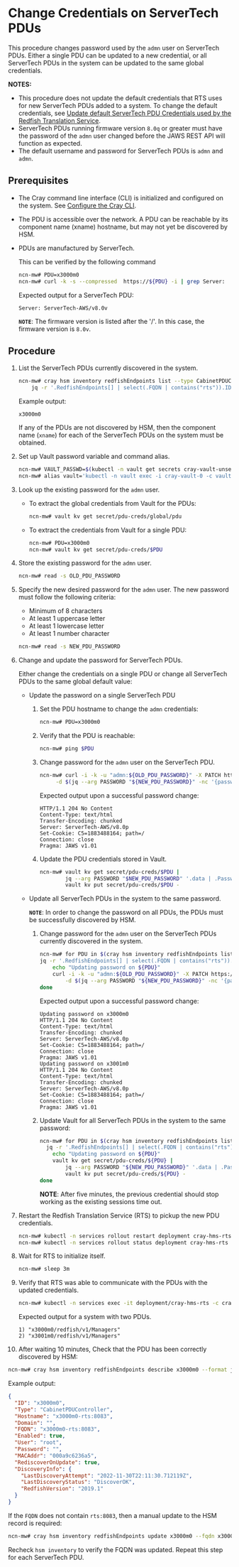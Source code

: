 # Change Credentials on ServerTech PDUs

This procedure changes password used by the `admn` user on ServerTech PDUs. Either a single PDU can be updated to a new credential, or
all ServerTech PDUs in the system can be updated to the same global credentials.

**NOTES:**

- This procedure does not update the default credentials that RTS uses for new ServerTech PDUs added to a system. To change the default credentials, see
  [Update default ServerTech PDU Credentials used by the Redfish Translation Service](Update_Default_ServerTech_PDU_Credentials_used_by_the_Redfish_Translation_Service.md).
- ServerTech PDUs running firmware version `8.0q` or greater must have the password of the `admn` user changed before the JAWS REST API will function as expected.
- The default username and password for ServerTech PDUs is `admn` and `admn`.

## Prerequisites

- The Cray command line interface (CLI) is initialized and configured on the system. See [Configure the Cray CLI](../configure_cray_cli.md).
- The PDU is accessible over the network. A PDU can be reachable by its component name (xname) hostname, but may not yet be discovered by HSM.
- PDUs are manufactured by ServerTech.

    This can be verified by the following command

    ```bash
    ncn-mw# PDU=x3000m0
    ncn-mw# curl -k -s --compressed  https://${PDU} -i | grep Server:
    ```

    Expected output for a ServerTech PDU:

    ```text
    Server: ServerTech-AWS/v8.0v
    ```

    **`NOTE`**: The firmware version is listed after the '/'. In this case, the firmware version is `8.0v`.

## Procedure

1. List the ServerTech PDUs currently discovered in the system.

    ```bash
    ncn-mw# cray hsm inventory redfishEndpoints list --type CabinetPDUController --format json |
        jq -r '.RedfishEndpoints[] | select(.FQDN | contains("rts")).ID'
    ```

    Example output:

    ```text
    x3000m0
    ```

    If any of the PDUs are not discovered by HSM, then the component name (`xname`) for each of the ServerTech PDUs on the system must be obtained.

1. Set up Vault password variable and command alias.

    ```bash
    ncn-mw# VAULT_PASSWD=$(kubectl -n vault get secrets cray-vault-unseal-keys -o json | jq -r '.data["vault-root"]' |  base64 -d)
    ncn-mw# alias vault='kubectl -n vault exec -i cray-vault-0 -c vault -- env VAULT_TOKEN=$VAULT_PASSWD VAULT_ADDR=http://127.0.0.1:8200 VAULT_FORMAT=json vault'
    ```

1. Look up the existing password for the `admn` user.

    - To extract the global credentials from Vault for the PDUs:

        ```bash
        ncn-mw# vault kv get secret/pdu-creds/global/pdu
        ```

    - To extract the credentials from Vault for a single PDU:

        ```bash
        ncn-mw# PDU=x3000m0
        ncn-mw# vault kv get secret/pdu-creds/$PDU
        ```

1. Store the existing password for the `admn` user.

    ```bash
    ncn-mw# read -s OLD_PDU_PASSWORD
    ```

1. Specify the new desired password for the `admn` user. The new password must follow the following criteria:

    - Minimum of 8 characters
    - At least 1 uppercase letter
    - At least 1 lowercase letter
    - At least 1 number character

    ```bash
    ncn-mw# read -s NEW_PDU_PASSWORD
    ```

1. Change and update the password for ServerTech PDUs.

    Either change the credentials on a single PDU or change all ServerTech PDUs to the same global default value:

    - Update the password on a single ServerTech PDU

        1. Set the PDU hostname to change the `admn` credentials:

            ```bash
            ncn-mw# PDU=x3000m0
            ```

        1. Verify that the PDU is reachable:

            ```bash
            ncn-mw# ping $PDU
            ```

        1. Change password for the `admn` user on the ServerTech PDU.

            ```bash
            ncn-mw# curl -i -k -u "admn:${OLD_PDU_PASSWORD}" -X PATCH https://${PDU}/jaws/config/users/local/admn \
                 -d $(jq --arg PASSWORD "${NEW_PDU_PASSWORD}" -nc '{password: $PASSWORD}')
            ```

            Expected output upon a successful password change:

            ```text
            HTTP/1.1 204 No Content
            Content-Type: text/html
            Transfer-Encoding: chunked
            Server: ServerTech-AWS/v8.0p
            Set-Cookie: C5=1883488164; path=/
            Connection: close
            Pragma: JAWS v1.01
            ```

        1. Update the PDU credentials stored in Vault.

            ```bash
            ncn-mw# vault kv get secret/pdu-creds/$PDU |
                    jq --arg PASSWORD "$NEW_PDU_PASSWORD" '.data | .Password=$PASSWORD' |
                    vault kv put secret/pdu-creds/$PDU -
            ```

    - Update all ServerTech PDUs in the system to the same password.

        **`NOTE`**: In order to change the password on all PDUs, the PDUs must be successfully discovered by HSM.

        1. Change password for the `admn` user on the ServerTech PDUs currently discovered in the system.

            ```bash
            ncn-mw# for PDU in $(cray hsm inventory redfishEndpoints list --type CabinetPDUController --format json |
            jq -r '.RedfishEndpoints[] | select(.FQDN | contains("rts")).ID'); do
                echo "Updating password on ${PDU}"
                curl -i -k -u "admn:${OLD_PDU_PASSWORD}" -X PATCH https://${PDU}/jaws/config/users/local/admn \
                    -d $(jq --arg PASSWORD "${NEW_PDU_PASSWORD}" -nc '{password: $PASSWORD}')
            done
            ```

            Expected output upon a successful password change:

            ```text
            Updating password on x3000m0
            HTTP/1.1 204 No Content
            Content-Type: text/html
            Transfer-Encoding: chunked
            Server: ServerTech-AWS/v8.0p
            Set-Cookie: C5=1883488164; path=/
            Connection: close
            Pragma: JAWS v1.01
            Updating password on x3001m0
            HTTP/1.1 204 No Content
            Content-Type: text/html
            Transfer-Encoding: chunked
            Server: ServerTech-AWS/v8.0p
            Set-Cookie: C5=1883488164; path=/
            Connection: close
            Pragma: JAWS v1.01
            ```

        1. Update Vault for all ServerTech PDUs in the system to the same password:

            ```bash
            ncn-mw# for PDU in $(cray hsm inventory redfishEndpoints list --type CabinetPDUController --format json |
              jq -r '.RedfishEndpoints[] | select(.FQDN | contains("rts")).ID'); do
                echo "Updating password on ${PDU}"
                vault kv get secret/pdu-creds/${PDU} |
                    jq --arg PASSWORD "${NEW_PDU_PASSWORD}" '.data | .Password=$PASSWORD' |
                    vault kv put secret/pdu-creds/${PDU} -
            done
            ```

            **NOTE**: After five minutes, the previous credential should stop working as the existing sessions time out.

1. Restart the Redfish Translation Service (RTS) to pickup the new PDU credentials.

    ```bash
    ncn-mw# kubectl -n services rollout restart deployment cray-hms-rts
    ncn-mw# kubectl -n services rollout status deployment cray-hms-rts
    ```

1. Wait for RTS to initialize itself.

    ```bash
    ncn-mw# sleep 3m
    ```

1. Verify that RTS was able to communicate with the PDUs with the updated credentials.

    ```bash
    ncn-mw# kubectl -n services exec -it deployment/cray-hms-rts -c cray-hms-rts-redis -- redis-cli keys '*/redfish/v1/Managers'
    ```

    Expected output for a system with two PDUs.

    ```text
    1) "x3000m0/redfish/v1/Managers"
    2) "x3001m0/redfish/v1/Managers"
    ```

1. After waiting 10 minutes, Check that the PDU has been correctly discovered by HSM:

  ```bash
  ncn-mw# cray hsm inventory redfishEndpoints describe x3000m0 --format json
  ```

  Example output:

  ```json
  {
    "ID": "x3000m0",
    "Type": "CabinetPDUController",
    "Hostname": "x3000m0-rts:8083",
    "Domain": "",
    "FQDN": "x3000m0-rts:8083",
    "Enabled": true,
    "User": "root",
    "Password": "",
    "MACAddr": "000a9c6236a5",
    "RediscoverOnUpdate": true,
    "DiscoveryInfo": {
      "LastDiscoveryAttempt": "2022-11-30T22:11:30.712119Z",
      "LastDiscoveryStatus": "DiscoverOK",
      "RedfishVersion": "2019.1"
    }
  }
  ```

  If the `FQDN` does not contain `rts:8083`, then a manual update to the HSM record is required:

  ```bash
  ncn-mw# cray hsm inventory redfishEndpoints update x3000m0 --fqdn x3000m0-rts:8083 --id x3000m0 --hostname x3000m0-rts:8083
  ```

  Recheck `hsm inventory` to verify the FQDN was updated.
  Repeat this step for each ServerTech PDU.
